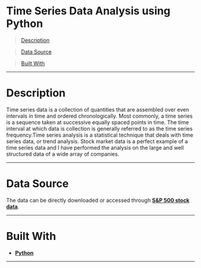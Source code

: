 # Time Series Data Analysis using Python

> [Description](#description)

> [Data Source](#data-source)

> [Built With](#built-with)


---

# Description

Time series data is a collection of quantities that are assembled over even intervals in time and ordered chronologically. 
Most commonly, a time series is a sequence taken at successive equally spaced points in time.
The time interval at which data is collection is generally referred to as the time series frequency.Time series analysis is a 
statistical technique that deals with time series data, or trend analysis. Stock market data is a perfect example of a time series data
and I have performed the analysis on the large and well structured data of a wide array of companies.  

---

# Data Source

The data can be directly downloaded or accessed through <a href="https://www.kaggle.com/camnugent/sandp500" target="_blank">**S&P 500 stock data**</a>.

---

# Built With

- <a href="https://www.python.org/" target="_blank">**Python**</a>

---
